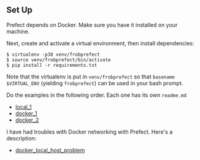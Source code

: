Set Up
------

Prefect depends on Docker. Make sure you have it installed on your machine.

Next, create and activate a virtual environment, then install dependencies:

```
$ virtualenv -p38 venv/frobprefect
$ source venv/frobprefect/bin/activate
$ pip install -r requirements.txt
```

Note that the virtualenv is put in `venv/frobprefect` so that `basename
$VIRTUAL_ENV` (yielding `frobprefect`) can be used in your bash prompt.

Do the examples in the following order. Each one has its own `readme.md`

* [local_1](./local_1/readme.md)
* [docker_1](./docker_1/readme.md)
* [docker_2](./docker_2/readme.md)

I have had troubles with Docker networking with Prefect. Here's a description:

* [docker_local_host_problem](./docker_2/readme_docker_host_network_problem.md)
